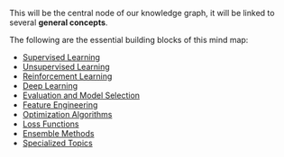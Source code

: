 
This will be the central node of our knowledge graph, it will be linked to several **general concepts**.

The following are the essential building blocks of this mind map:
- [Supervised Learning](Supervised%20Learning.md)
- [Unsupervised Learning](Unsupervised%20Learning.md)
- [Reinforcement Learning](Reinforcement%20Learning.md)
- [Deep Learning](Deep%20Learning.md)
- [Evaluation and Model Selection](Evaluation%20and%20Model%20Selection.md)
- [Feature Engineering](Feature%20Engineering.md)
- [Optimization Algorithms](Optimization%20Algorithms.md)
- [Loss Functions](Loss%20Functions.md)
- [Ensemble Methods](Ensemble%20Methods.md)
- [Specialized Topics](Specialized%20Topics.md)